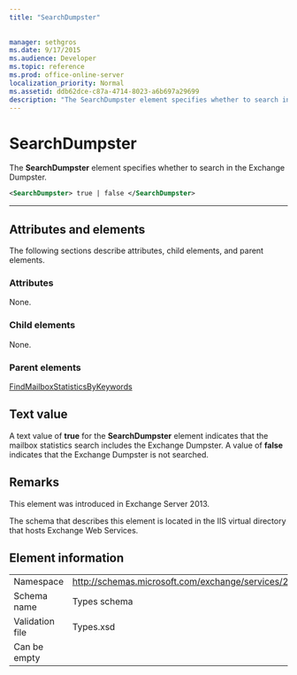 ```yaml
---
title: "SearchDumpster"
 
 
manager: sethgros
ms.date: 9/17/2015
ms.audience: Developer
ms.topic: reference
ms.prod: office-online-server
localization_priority: Normal
ms.assetid: ddb62dce-c87a-4714-8023-a6b697a29699
description: "The SearchDumpster element specifies whether to search in the Exchange Dumpster."
---
```


# SearchDumpster

The **SearchDumpster** element specifies whether to search in the Exchange Dumpster. 
  
```XML
<SearchDumpster> true | false </SearchDumpster>
```

 ****
## Attributes and elements

The following sections describe attributes, child elements, and parent elements.
  
### Attributes

None.
  
### Child elements

None.
  
### Parent elements

[FindMailboxStatisticsByKeywords](findmailboxstatisticsbykeywords.md)
  
## Text value

A text value of **true** for the **SearchDumpster** element indicates that the mailbox statistics search includes the Exchange Dumpster. A value of **false** indicates that the Exchange Dumpster is not searched. 
  
## Remarks

This element was introduced in Exchange Server 2013.
  
The schema that describes this element is located in the IIS virtual directory that hosts Exchange Web Services.
  
## Element information

|||
|:-----|:-----|
|Namespace  <br/> |http://schemas.microsoft.com/exchange/services/2006/types  <br/> |
|Schema name  <br/> |Types schema  <br/> |
|Validation file  <br/> |Types.xsd  <br/> |
|Can be empty  <br/> ||
   

